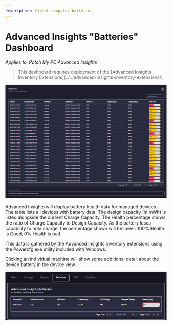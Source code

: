 ```yaml
---
description: Client computer batteries
---
```


# Advanced Insights "Batteries" Dashboard

_Applies to: Patch My PC Advanced Insights_

> This dashboard requires deployment of the \[Advanced Insights Inventory Extensions]\(../../advanced-insights-inventory-extensions/)

![](/_images/image-(1529).png)

Advanced Insights will display battery health data for managed devices. The table lists all devices with battery data. The design capacity (in mWh) is listed alongside the current Charge Capacity. The Health percentage shows the ratio of Charge Capacity to Design Capacity. As the battery loses capability to hold charge, the percentage shown will be lower. 100% Health is Good, 0% Health is bad.

This data is gathered by the Advanced Insights inventory extensions using the Powercfg.exe utility included with Windows.

Clicking an individual machine will show some additional detail about the device battery in the device view.

![](/_images/image-(1530).png)